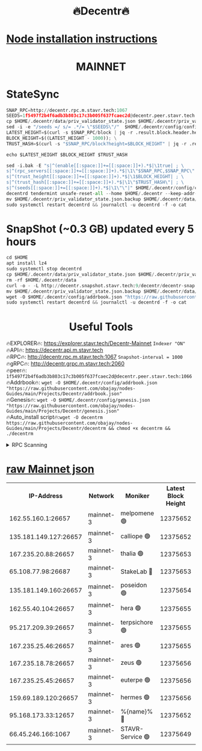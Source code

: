 <h1 align="center"> 🔥Decentr🔥</h1>

[Node installation instructions](https://github.com/obajay/nodes-Guides/tree/main/Projects/Decentr)
=
<h1 align="center"> MAINNET</h1>

# StateSync
```python
SNAP_RPC=http://decentr.rpc.m.stavr.tech:1067
SEEDS=1f5497f2b4f6adb3b803c17c3b005f637fcaec2d@decentr.peer.stavr.tech:1066
cp $HOME/.decentr/data/priv_validator_state.json $HOME/.decentr/priv_validator_state.json.backup
sed -i -e "/seeds =/ s/= .*/= \"$SEEDS\"/"  $HOME/.decentr/config/config.toml
LATEST_HEIGHT=$(curl -s $SNAP_RPC/block | jq -r .result.block.header.height); \
BLOCK_HEIGHT=$((LATEST_HEIGHT - 1000)); \
TRUST_HASH=$(curl -s "$SNAP_RPC/block?height=$BLOCK_HEIGHT" | jq -r .result.block_id.hash)

echo $LATEST_HEIGHT $BLOCK_HEIGHT $TRUST_HASH

sed -i.bak -E "s|^(enable[[:space:]]+=[[:space:]]+).*$|\1true| ; \
s|^(rpc_servers[[:space:]]+=[[:space:]]+).*$|\1\"$SNAP_RPC,$SNAP_RPC\"| ; \
s|^(trust_height[[:space:]]+=[[:space:]]+).*$|\1$BLOCK_HEIGHT| ; \
s|^(trust_hash[[:space:]]+=[[:space:]]+).*$|\1\"$TRUST_HASH\"| ; \
s|^(seeds[[:space:]]+=[[:space:]]+).*$|\1\"\"|" $HOME/.decentr/config/config.toml
decentrd tendermint unsafe-reset-all --home $HOME/.decentr --keep-addr-book
mv $HOME/.decentr/priv_validator_state.json.backup $HOME/.decentr/data/priv_validator_state.json
sudo systemctl restart decentrd && journalctl -u decentrd -f -o cat
```
# SnapShot (~0.3 GB) updated every 5 hours
```python
cd $HOME
apt install lz4
sudo systemctl stop decentrd
cp $HOME/.decentr/data/priv_validator_state.json $HOME/.decentr/priv_validator_state.json.backup
rm -rf $HOME/.decentr/data
curl -o - -L http://decentr.snapshot.stavr.tech:9/decentr/decentr-snap.tar.lz4 | lz4 -c -d - | tar -x -C $HOME/.decentr --strip-components 2
mv $HOME/.decentr/priv_validator_state.json.backup $HOME/.decentr/data/priv_validator_state.json
wget -O $HOME/.decentr/config/addrbook.json "https://raw.githubusercontent.com/obajay/nodes-Guides/main/Projects/Decentr/addrbook.json"
sudo systemctl restart decentrd && journalctl -u decentrd -f -o cat
```

 <h1 align="center"> Useful Tools</h1>

🔥EXPLORER🔥:     https://explorer.stavr.tech/Decentr-Mainnet        `Indexer "ON"` \
🔥API🔥:          https://decentr.api.m.stavr.tech \
🔥RPC🔥:          http://decentr.rpc.m.stavr.tech:1067              `Snapshot-interval = 1000` \
🔥gRPC🔥:         http://decentr.grpc.m.stavr.tech:2060 \
🔥peer🔥:         `1f5497f2b4f6adb3b803c17c3b005f637fcaec2d@decentr.peer.stavr.tech:1066` \
🔥Addrbook🔥:  `wget -O $HOME/.decentr/config/addrbook.json "https://raw.githubusercontent.com/obajay/nodes-Guides/main/Projects/Decentr/addrbook.json"` \
🔥Genesis🔥:  `wget -O $HOME/.decentr/config/genesis.json "https://raw.githubusercontent.com/obajay/nodes-Guides/main/Projects/Decentr/genesis.json"` \
🔥Auto_install script🔥:`wget -O decentrm https://raw.githubusercontent.com/obajay/nodes-Guides/main/Projects/Decentr/decentrm && chmod +x decentrm && ./decentrm`

<details>
<summary>RPC Scanning</summary>

<h2 align="center"> We scan nodes in real time every 4 hours. And we provide the final result of RPC endpoints.
We cannot influence the operation of these nodes in any way. </h2>


```python
If Voting Power is higher than 0 --> then the Node is a validator of the network and may be subject to attack and be a potential threat to the chain.
```
```python
We marked such validators with a red symbol
```

</details>

[raw Mainnet json](https://rpc-check.decentrm.stavr.tech/decentrm/rpc-decentrm-result.json)
=



<table><tr><th>IP-Address</th><th>Network</th><th>Moniker</th><th>Latest Block Height</th><th>Earliest Block Height</th><th>Catching Up</th><th>Tx Index</th><th>Voting Power</th><th>Scan Time</th></tr><tr><td>162.55.160.1:26657</td><td>mainnet-3</td><td>melpomene 🟢</td><td>12375652</td><td>1688950</td><td>False</td><td>on</td><td>0</td><td>2024-01-11T06:50:33.218607172UTC</td></tr><tr><td>135.181.149.127:26657</td><td>mainnet-3</td><td>calliope 🟢</td><td>12375652</td><td>1688950</td><td>False</td><td>on</td><td>0</td><td>2024-01-11T06:50:33.560467103UTC</td></tr><tr><td>167.235.20.88:26657</td><td>mainnet-3</td><td>thalia 🟢</td><td>12375653</td><td>1688950</td><td>False</td><td>on</td><td>0</td><td>2024-01-11T06:50:41.135716954UTC</td></tr><tr><td>65.108.77.98:26687</td><td>mainnet-3</td><td>StakeLab 🔴</td><td>12375653</td><td>1688950</td><td>False</td><td>on</td><td>5460777</td><td>2024-01-11T06:50:41.461709844UTC</td></tr><tr><td>135.181.149.160:26657</td><td>mainnet-3</td><td>poseidon 🟢</td><td>12375654</td><td>1688950</td><td>False</td><td>on</td><td>0</td><td>2024-01-11T06:50:46.116925156UTC</td></tr><tr><td>162.55.40.104:26657</td><td>mainnet-3</td><td>hera 🟢</td><td>12375655</td><td>1688950</td><td>False</td><td>on</td><td>0</td><td>2024-01-11T06:50:48.458958416UTC</td></tr><tr><td>95.217.209.39:26657</td><td>mainnet-3</td><td>terpsichore 🟢</td><td>12375655</td><td>1688950</td><td>False</td><td>on</td><td>0</td><td>2024-01-11T06:50:50.844372726UTC</td></tr><tr><td>167.235.25.46:26657</td><td>mainnet-3</td><td>ares 🟢</td><td>12375655</td><td>1688950</td><td>False</td><td>on</td><td>0</td><td>2024-01-11T06:50:53.160636637UTC</td></tr><tr><td>167.235.18.78:26657</td><td>mainnet-3</td><td>zeus 🟢</td><td>12375656</td><td>1688950</td><td>False</td><td>on</td><td>0</td><td>2024-01-11T06:50:55.468768348UTC</td></tr><tr><td>167.235.25.45:26657</td><td>mainnet-3</td><td>euterpe 🟢</td><td>12375656</td><td>1688950</td><td>False</td><td>on</td><td>0</td><td>2024-01-11T06:50:57.750001576UTC</td></tr><tr><td>159.69.189.120:26657</td><td>mainnet-3</td><td>hermes 🟢</td><td>12375656</td><td>1688950</td><td>False</td><td>on</td><td>0</td><td>2024-01-11T06:50:58.016284113UTC</td></tr><tr><td>95.168.173.33:12657</td><td>mainnet-3</td><td>%{name}% 🔴</td><td>12375652</td><td>8964001</td><td>False</td><td>on</td><td>4174386</td><td>2024-01-11T06:50:34.661531391UTC</td></tr><tr><td>66.45.246.166:1067</td><td>mainnet-3</td><td>STAVR-Service 🟢</td><td>12375649</td><td>12374001</td><td>False</td><td>on</td><td>0</td><td>2024-01-11T06:50:34.149842159UTC</td></tr></table>